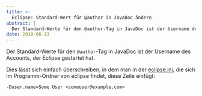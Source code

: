 ```yaml
---
title: >-
  Eclipse: Standard-Wert für @author in JavaDoc ändern
abstract: |
  Der Standard-Werte für den @author-Tag in JavaDoc ist der Username des Accounts, der Eclipse gestartet hat.
date: 2010-06-13
---
```


Der Standard-Werte für den `@author`-Tag in JavaDoc ist der Username des
Accounts, der Eclipse gestartet hat.

Dies lässt sich einfach überschreiben, in dem man in der
[eclipse.ini](http://wiki.eclipse.org/Eclipse.ini), die sich im Programm-Ordner
von eclipse findet, diese Zeile einfügt:

    -Duser.name=Some User <someuser@example.com>
